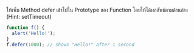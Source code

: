 ให้เพิ่ม Method defer เข้าไปใน Prototype ของ Function โดยให้ได้ผลลัพธ์ตามด้านล่าง (Hint: setTimeout)

```js
function f() {
  alert('Hello!');
}
f.defer(1000); // shows "Hello!" after 1 second
```
